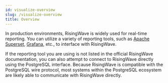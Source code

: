 ```yaml
---
id: visualize-overview
slug: /visualize-overview
title: Overview
---
```

<head>
  <link rel="canonical" href="https://docs.risingwave.com/docs/current/visualize-overview/" />
</head>

In production environments, RisingWave is widely used for real-time reporting. You can utilize a variety of reporting tools, such as [Apache Superset](https://docs.risingwave.com/docs/current/superset-integration/), [Grafana](https://docs.risingwave.com/docs/current/grafana-integration/), etc., to interface with RisingWave.

If the reporting tool you are using is not listed in the official RisingWave documentation, you can also attempt to connect to RisingWave directly using the PostgreSQL interface. Because RisingWave is compatible with the PostgreSQL wire protocol, most systems within the PostgreSQL ecosystem are likely able to communicate with RisingWave directly. 
